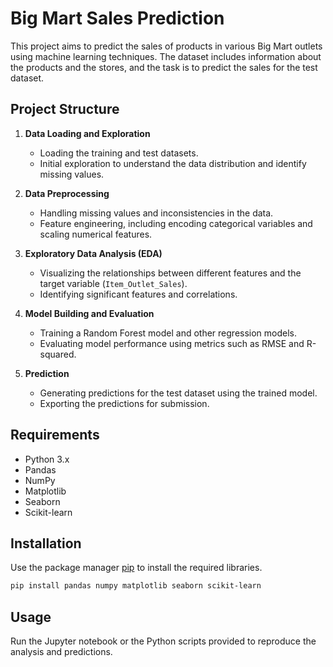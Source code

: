 
# Big Mart Sales Prediction

This project aims to predict the sales of products in various Big Mart outlets using machine learning techniques. The dataset includes information about the products and the stores, and the task is to predict the sales for the test dataset.

## Project Structure

1. **Data Loading and Exploration**
   - Loading the training and test datasets.
   - Initial exploration to understand the data distribution and identify missing values.

2. **Data Preprocessing**
   - Handling missing values and inconsistencies in the data.
   - Feature engineering, including encoding categorical variables and scaling numerical features.

3. **Exploratory Data Analysis (EDA)**
   - Visualizing the relationships between different features and the target variable (`Item_Outlet_Sales`).
   - Identifying significant features and correlations.

4. **Model Building and Evaluation**
   - Training a Random Forest model and other regression models.
   - Evaluating model performance using metrics such as RMSE and R-squared.

5. **Prediction**
   - Generating predictions for the test dataset using the trained model.
   - Exporting the predictions for submission.



## Requirements

- Python 3.x
- Pandas
- NumPy
- Matplotlib
- Seaborn
- Scikit-learn

## Installation

Use the package manager [pip](https://pip.pypa.io/en/stable/) to install the required libraries.

```bash
pip install pandas numpy matplotlib seaborn scikit-learn
```

## Usage

Run the Jupyter notebook or the Python scripts provided to reproduce the analysis and predictions.
